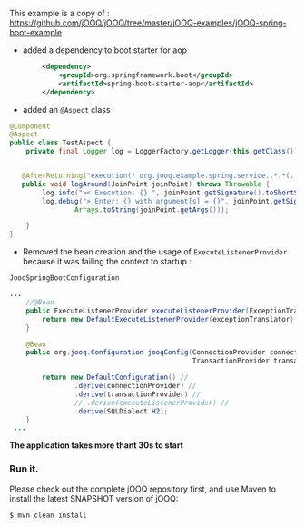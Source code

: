 This example is a copy of : https://github.com/jOOQ/jOOQ/tree/master/jOOQ-examples/jOOQ-spring-boot-example 

- added a dependency to boot starter for aop

``` xml
        <dependency>
            <groupId>org.springframework.boot</groupId>
            <artifactId>spring-boot-starter-aop</artifactId>
        </dependency>
```

- added an `@Aspect` class 

```java 
@Component
@Aspect
public class TestAspect {
    private final Logger log = LoggerFactory.getLogger(this.getClass());


   @AfterReturning("execution(* org.jooq.example.spring.service..*.*(..))")
   public void logAround(JoinPoint joinPoint) throws Throwable {
        log.info(">< Execution: {} ", joinPoint.getSignature().toShortString());
        log.debug("> Enter: {} with argument[s] = {}", joinPoint.getSignature().toShortString(),
                Arrays.toString(joinPoint.getArgs()));

    }
}
```

- Removed the bean creation and the usage of `ExecuteListenerProvider` because it was failing the context to startup :

`JooqSpringBootConfiguration`

``` java 
...
    //@Bean
    public ExecuteListenerProvider executeListenerProvider(ExceptionTranslator exceptionTranslator) {
        return new DefaultExecuteListenerProvider(exceptionTranslator);
    }

    @Bean
    public org.jooq.Configuration jooqConfig(ConnectionProvider connectionProvider,
                                             TransactionProvider transactionProvider, ExecuteListenerProvider executeListenerProvider) {

        return new DefaultConfiguration() //
                .derive(connectionProvider) //
                .derive(transactionProvider) //
                // .derive(executeListenerProvider) //
                .derive(SQLDialect.H2);
    }
 ...

```



**The application takes more thant 30s to start**


### Run it.

Please check out the complete jOOQ repository first, and use Maven to install the latest SNAPSHOT version of jOOQ:

```
$ mvn clean install
```



